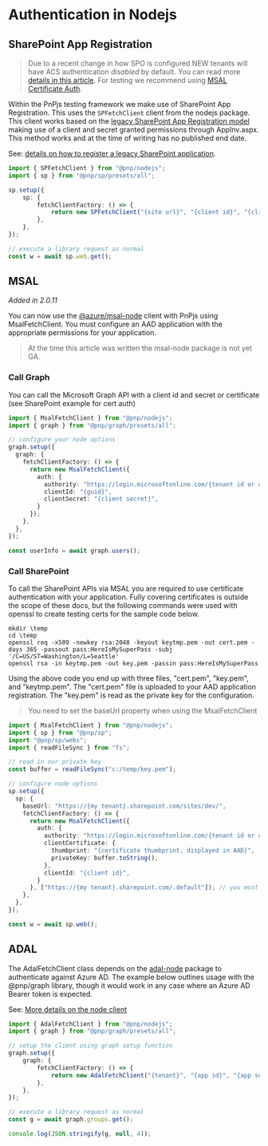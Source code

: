 # Authentication in Nodejs

## SharePoint App Registration

> Due to a recent change in how SPO is configured NEW tenants will have ACS authentication _disabled_ by default. You can read more [details in this article](https://docs.microsoft.com/en-us/sharepoint/dev/solution-guidance/security-apponly-azureacs). For testing we recommend using [MSAL Certificate Auth](#msal).

Within the PnPjs testing framework we make use of SharePoint App Registration. This uses the `SPFetchClient` client from the nodejs package. This client works based on the [legacy SharePoint App Registration model](https://docs.microsoft.com/en-us/sharepoint/dev/solution-guidance/security-apponly-azureacs) making use of a client and secret granted permissions through AppInv.aspx. This method works and at the time of writing has no published end date.

See: [details on how to register a legacy SharePoint application](./sp-app-registration.md).

```TypeScript
import { SPFetchClient } from "@pnp/nodejs";
import { sp } from "@pnp/sp/presets/all";

sp.setup({
    sp: {
        fetchClientFactory: () => {
            return new SPFetchClient("{site url}", "{client id}", "{client secret}");
        },
    },
});

// execute a library request as normal
const w = await sp.web.get();
```


## MSAL

_Added in 2.0.11_

You can now use the [@azure/msal-node](https://github.com/AzureAD/microsoft-authentication-library-for-js/tree/dev/lib/msal-node) client with PnPjs using MsalFetchClient. You must configure an AAD application with the appropriate permissions for your application.

> At the time this article was written the msal-node package is not yet GA.

### Call Graph

You can call the Microsoft Graph API with a client id and secret or certificate (see SharePoint example for cert auth)

```TypeScript
import { MsalFetchClient } from "@pnp/nodejs";
import { graph } from "@pnp/graph/presets/all";

// configure your node options
graph.setup({
  graph: {
    fetchClientFactory: () => {
      return new MsalFetchClient({
        auth: {
          authority: "https://login.microsoftonline.com/{tenant id or common}/",
          clientId: "{guid}",
          clientSecret: "{client secret}",
        }
      });
    },
  },
});

const userInfo = await graph.users();
```

### Call SharePoint

To call the SharePoint APIs via MSAL you are required to use certificate authentication with your application. Fully covering certificates is outside the scope of these docs, but the following commands were used with openssl to create testing certs for the sample code below.

```CMD
mkdir \temp
cd \temp
openssl req -x509 -newkey rsa:2048 -keyout keytmp.pem -out cert.pem -days 365 -passout pass:HereIsMySuperPass -subj '/C=US/ST=Washington/L=Seattle'
openssl rsa -in keytmp.pem -out key.pem -passin pass:HereIsMySuperPass
```

Using the above code you end up with three files, "cert.pem", "key.pem", and "keytmp.pem". The "cert.pem" file is uploaded to your AAD application registration. The "key.pem" is read as the private key for the configuration.

> You need to set the baseUrl property when using the MsalFetchClient

```TypeScript
import { MsalFetchClient } from "@pnp/nodejs";
import { sp } from "@pnp/sp";
import "@pnp/sp/webs";
import { readFileSync } from "fs";

// read in our private key
const buffer = readFileSync("c:/temp/key.pem");

// configure node options
sp.setup({
  sp: {
    baseUrl: "https://{my tenant}.sharepoint.com/sites/dev/",
    fetchClientFactory: () => {
      return new MsalFetchClient({
        auth: {
          authority: "https://login.microsoftonline.com/{tenant id or common}/",
          clientCertificate: {
            thumbprint: "{certificate thumbprint, displayed in AAD}",
            privateKey: buffer.toString(),
          },
          clientId: "{client id}",
        }
      }, ["https://{my tenant}.sharepoint.com/.default"]); // you must set the scope for SharePoint access
    },
  },
});

const w = await sp.web();
```

## ADAL

The AdalFetchClient class depends on the [adal-node](https://www.npmjs.com/package/adal-node) package to authenticate against Azure AD. The example below
outlines usage with the @pnp/graph library, though it would work in any case where an Azure AD Bearer token is expected.

See: [More details on the node client](../nodejs/adal-fetch-client.md)

```TypeScript
import { AdalFetchClient } from "@pnp/nodejs";
import { graph } from "@pnp/graph/presets/all";

// setup the client using graph setup function
graph.setup({
    graph: {
        fetchClientFactory: () => {
            return new AdalFetchClient("{tenant}", "{app id}", "{app secret}");
        },
    },
});

// execute a library request as normal
const g = await graph.groups.get();

console.log(JSON.stringify(g, null, 4));
```
